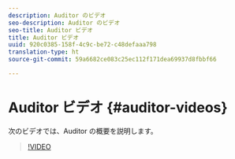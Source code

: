 ```yaml
---
description: Auditor のビデオ
seo-description: Auditor のビデオ
seo-title: Auditor ビデオ
title: Auditor ビデオ
uuid: 920c0385-158f-4c9c-be72-c48defaaa798
translation-type: ht
source-git-commit: 59a6682ce083c25ec112f171dea69937d8fbbf66

---
```



# Auditor ビデオ {#auditor-videos}

次のビデオでは、Auditor の概要を説明します。

>[!VIDEO](https://www.youtube.com/watch?v=CVSd5L4Rcgg)
